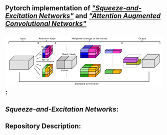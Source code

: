 ## Pytorch implementation of [*"Squeeze-and-Excitation Networks"*](https://arxiv.org/abs/1709.01507) and [*"Attention Augmented Convolutional Networks"*](https://arxiv.org/abs/1904.09925)

## ![*Attention Augmented Convolutional Networks*](https://github.com/tsmotlp/Attentions-on-Image/blob/master/aa.png):
## *Squeeze-and-Excitation Networks*:
## Repository Description:
